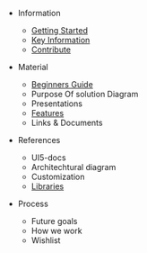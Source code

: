 * Information
  * [Getting Started](sidebar/gettingStarted.md)
  * [Key Information](sidebar/keyInformation.md)
  * [Contribute](sidebar/contribute.md)

* Material 
  * [Beginners Guide](sidebar/guide.md)
  * Purpose Of solution Diagram
  * Presentations
  * [Features](sidebar/features.md)
  * Links & Documents

* References
  * UI5-docs
  * Architechtural diagram
  * Customization
  * [Libraries](sidebar/library.md)

* Process
  * Future goals
  * How we work
  * Wishlist

